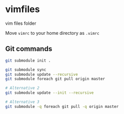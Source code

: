 vimfiles
========

vim files folder

Move `vimrc` to your home directory as `.vimrc`

## Git commands

```bash
git submodule init .

git submodule sync
git submodule update --recursive
git submodule foreach git pull origin master

# Alternative 2
git submodule update --init --recursive

# Alternative 3
git submodule -q foreach git pull -q origin master
```
